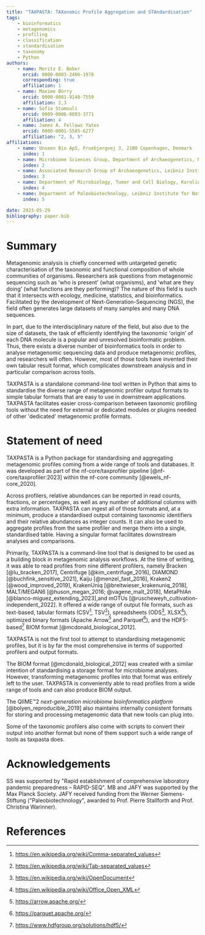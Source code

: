 ```yaml
---
title: "TAXPASTA: TAXonomic Profile Aggregation and STAndardisation"
tags:
    - bioinformatics
    - metagenomics
    - profiling
    - classification
    - standardisation
    - taxonomy
    - Python
authors:
    - name: Moritz E. Beber
      orcid: 0000-0003-2406-1978
      corresponding: true
      affiliation: 1
    - name: Maxime Borry
      orcid: 0000-0001-9140-7559
      affiliation: 2,3
    - name: Sofia Stamouli
      orcid: 0009-0006-0893-3771
      affiliation: 4
    - name: James A. Fellows Yates
      orcid: 0000-0001-5585-6277
      affiliation: "2, 3, 5"
affiliations:
    - name: Unseen Bio ApS, Fruebjergvej 3, 2100 Copenhagen, Denmark
      index: 1
    - name: Microbiome Sciences Group, Department of Archaeogenetics, Max Planck Institute for Evolutionary Anthropology, Deutscher Platz 6, 04103 Leipzig, Germany
      index: 2
    - name: Associated Research Group of Archaeogenetics, Leibniz Institute for Natural Product Research and Infection Biology Hans Knöll Institute, Adolf-Reichwein-Straße 23, 07745 Jena, Germany
      index: 3
    - name: Department of Microbiology, Tumor and Cell Biology, Karolinska Institute, Solnavägen 1, 171 77 Solna, Sweden
      index: 4
    - name: Department of Paleobiotechnology, Leibniz Institute for Natural Product Research and Infection Biology Hans Knöll Institute, Adolf-Reichwein-Straße 23, 07745 Jena, Germany
      index: 5

date: 2023-05-29
bibliography: paper.bib
---
```


# Summary

Metagenomic analysis is chiefly concerned with untargeted genetic
characterisation of the taxonomic and functional composition of whole
communities of organisms. Researchers ask questions from metagenomic sequencing
such as 'who is present' (what organisms), and 'what are they doing' (what
functions are they performing)? The nature of this field is such that it
intersects with ecology, medicine, statistics, and bioinformatics. Facilitated
by the development of Next-Generation-Sequencing (NGS), the field often
generates large datasets of many samples and many DNA sequences.

In part, due to the interdisciplinary nature of the field, but also due to the
size of datasets, the task of efficiently identifying the taxonomic 'origin' of
each DNA molecule is a popular and unresolved bioinformatic problem. Thus, there
exists a diverse number of bioinformatics tools in order to analyse metagenomic
sequencing data and produce metagenomic profiles, and researchers will often.
However, most of those tools have invented their own tabular result format,
which complicates downstream analysis and in particular comparison across tools.

TAXPASTA is a standalone command-line tool written in Python that aims to
standardise the diverse range of metagenomic profiler output formats to simple
tabular formats that are easy to use in downstream applications. TAXPASTA
facilitates easier cross-comparison between taxonomic profiling tools without
the need for external or dedicated modules or plugins needed of other
'dedicated' metagenomic profile formats.

# Statement of need

TAXPASTA is a Python package for standardising and aggregating metagenomic
profiles coming from a wide range of tools and databases. It was developed as
part of the nf-core/taxprofiler pipeline [@nf-core/taxprofiler:2023] within the
nf-core community [@ewels_nf-core_2020].

Across profilers, relative abundances can be reported in read counts, fractions,
or percentages, as well as any number of additional columns with extra
information. TAXPASTA can ingest all of those formats and, at a minimum, produce
a standardised output containing taxonomic identifiers and their relative
abundances as integer counts. It can also be used to aggregate profiles from the
same profiler and merge them into a single, standardised table. Having a
singular format facilitates downstream analyses and comparisons.

Primarily, TAXPASTA is a command-line tool that is designed to be used as a
building block in metagenomic analysis workflows. At the time of writing, it was
able to read profiles from nine different profilers, namely Bracken
[@lu_bracken_2017], Centrifuge [@kim_centrifuge_2016], DIAMOND
[@buchfink_sensitive_2021], Kaiju [@menzel_fast_2016], Kraken2
[@wood_improved_2019], KrakenUniq [@breitwieser_krakenuniq_2018], MALT/MEGAN6
[@huson_megan_2016; @vagene_malt_2018], MetaPhlAn
[@blanco-miguez_extending_2023],and mOTUs
[@ruscheweyh_cultivation-independent_2022]. It offered a wide range of output
file formats, such as text-based, tabular formats (CSV[^1], TSV[^2]),
spreadsheets (ODS[^3], XLSX[^4]), optimized binary formats (Apache Arrow[^5] and
Parquet[^6]), and the HDF5-based[^7] BIOM format [@mcdonald_biological_2012].

[^1]: https://en.wikipedia.org/wiki/Comma-separated_values
[^2]: https://en.wikipedia.org/wiki/Tab-separated_values
[^3]: https://en.wikipedia.org/wiki/OpenDocument
[^4]: https://en.wikipedia.org/wiki/Office_Open_XML
[^5]: https://arrow.apache.org/
[^6]: https://parquet.apache.org/
[^7]: https://www.hdfgroup.org/solutions/hdf5/

TAXPASTA is not the first tool to attempt to standardising metagenomic profiles,
but it is by far the most comprehensive in terms of supported profilers and
output formats.

The BIOM format [@mcdonald_biological_2012] was created with a similar intention
of standardising a storage format for microbiome analyses. However, transforming
metagenomic profiles into that format was entirely left to the user. TAXPASTA is
conveniently able to read profiles from a wide range of tools and can also
produce BIOM output.

The QIIME™2 _next-generation microbiome bioinformatics platform_
[@bolyen_reproducible_2019] also maintains internally consistent formats for
storing and processing metagenomic data that new tools can plug into.

Some of the taxonomic profilers also come with scripts to convert their output
into another format but none of them support such a wide range of tools as
taxpasta does.

# Acknowledgements

SS was supported by "Rapid establishment of comprehensive laboratory pandemic
preparedness – RAPID-SEQ". MB and JAFY was supported by the Max Planck Society.
JAFY received funding from the Werner Siemens-Stiftung ("Paleobiotechnology",
awarded to Prof. Pierre Stallforth and Prof. Christina Warinner).

# References
